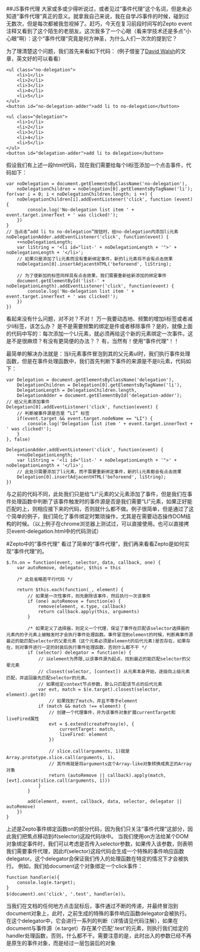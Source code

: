 ##JS事件代理
大家或多或少得听说过，或者见过“事件代理”这个名词，但是未必知道“事件代理”真正的意义。就拿我自己来说，我在自学JS事件的时候，碰到过无数次，但是每次都被我忽视掉了。赶巧，今天在复习前段时间写的Zepto event 注释又看到了这个陌生的老朋友。这次我多了一个心眼（看来学技术还是多点“小心眼”啊）：这个“事件代理”究竟是何方神圣，为什么人们一次次的提到它？

为了理清楚这个问题，我们首先来看如下代码：
(例子借鉴了[David Walsh](https://davidwalsh.name/event-delegate)的文章，英文好的可以看看）
```
<ul class="no-delegation">
    <li>1</li>
    <li>2</li>
    <li>3</li>
    <li>4</li>
    <li>5</li>
</ul>
<button id="no-delegation-adder">add li to no-delegation</button>

<ul class="delegation">
    <li>1</li>
    <li>2</li>
    <li>3</li>
    <li>4</li>
    <li>5</li>
</ul>
<button id="delegation-adder">add li to delegation</button>

```
假设我们有上述一段html代码，现在我们需要给每个li标签添加一个点击事件，代码如下：

```
var noDelegation = document.getElementsByClassName('no-delegation'),
    noDelegationChildren = noDelegation[0].getElementsByTagName('li');
for(var i = 0; i < noDelegationChildren.length; i ++) {
    noDelegationChildren[i].addEventListener('click', function (event) {
        console.log('No-delegation list item ' + event.target.innerText + ' was clicked!');
    })
}
// 当点击“add li to no-delegation”按钮时，给no-delegation内添加li元素
noDelegationAdder.addEventListener('click', function(event) {
    ++noDelegationLength;
    var liString = '<li id="list-' + noDelegationLength + '">' + noDelegationLength + '</li>';
    // 如果只是添加了li元素而没有重新绑定事件，新的li元素将不会有点击效果
    noDelegation[0].insertAdjacentHTML('beforeend', liString);

    // 为了使新加的标签同样具有点击效果，我们需要重新给新添加的绑定事件
    document.getElementById('list-' + noDelegationLength).addEventListener('click', function(event) {
        console.log('No-delegation list item ' + event.target.innerText + ' was clicked!');
    })
})

```
看起来没有什么问题，对不对？不对！
万一我要动态地、频繁的增加li标签或者减少li标签，该怎么办？
是不是需要频繁的绑定是件或者移除事件？是的，就像上面的代码中写的：每次添加一个LI元素，就必须再给这个新的元素绑定一次事件。这是不是很麻烦？有没有更简便的办法？？ 有，当然有！使用“事件代理”！！

最简单的解决办法就是：当li元素事件冒泡到其的父元素ul时，我们执行事件处理函数，但是在事件处理函数中，我们首先判断下事件的来源是不是li元素，代码如下：

```
var Delegation = document.getElementsByClassName('delegation'),
    DelegationChildren = Delegation[0].getElementsByTagName('li'),
    DelegationLength = DelegationChildren.length,
    DelegationAdder = document.getElementById('delegation-adder');
// 给父元素添加事件
Delegation[0].addEventListener('click', function(event) {
    // 判断被事件源是否是 “LI” 标签
    if(event.target && event.target.nodeName == "LI") {
        console.log('Delegation list item ' + event.target.innerText + ' was clicked!');
    } 
}, false)

DelegationAdder.addEventListener('click', function(event) {
    ++noDelegationLength;
    var liString = '<li id="list-' + noDelegationLength + '">' + noDelegationLength + '</li>';
    // 此处只需要添加了li元素，而不需要重新绑定事件，新的li元素都会有点击效果
    Delegation[0].insertAdjacentHTML('beforeend', liString);
})

```
与之前的代码不同，此处我们只是给“LI”元素的父元素添加了事件，但是我们在事件处理函数中判断了该事件触发时的事件源是否是我们需要“LI”元素，如果正好能匹配的上，则相应接下来的代码，否则就什么都不做。例子很简单，但是通过了这个简单的例子，我们简化了事件绑定时繁琐操作，尤其是在需要动态操作DOM结构的时候。（以上例子在chrome浏览器上测试过，可以直接使用。也可以直接拷贝event-delegation.html中的代码测试）

#Zepto中的“事件代理”
看过了简单的“事件代理”，我们再来看看Zepto是如何实现“事件代理”的。

```
$.fn.on = function(event, selector, data, callback, one) {
    var autoRemove, delegator, $this = this

    /* 此处省略若干行代码 */

    return $this.each(function(_, element) {
        // 如果是一次性事件，则先删除该事件，然后执行一次该事件
        if (one) autoRemove = function(e) {
            remove(element, e.type, callback)
            return callback.apply(this, arguments)
        }

        /* 如果定义了选择器，则定义一个代理，保证了事件在匹配该selector选择器的元素内的子元素上被触发时才会执行事件处理函数。事件冒泡到element的时候，判断离事件源最近的能匹配selector的父辈元素（这个元素必须是element的后代元素)是否存在，如果存在，则对事件进行一定的封装后执行事件处理函数，否则什么都不干 */
        if (selector) delegator = function(e) {
            // 以element为界限,以该事件源为起点，找到最近的能匹配selector的父辈元素
            // closest(selector, [context]) 从元素本身开始，逐级向上级元素匹配，并返回最先匹配selector的元素。
            // 如果给定context节点参数，那么只匹配该节点的后代元素
            var evt, match = $(e.target).closest(selector, element).get(0)
                // 如果找到了match，并且不等于element
            if (match && match !== element) {
                // 创建一个代理事件，并为该事件对象扩展currentTarget和liveFired属性
                evt = $.extend(createProxy(e), {
                    currentTarget: match,
                    liveFired: element
                })

                // slice.call(arguments, 1)就是Array.prototype.slice.call(arguments, 1)，
                // 其作用就是将arguments这个Array-like对象转换成真正的Array对象
                return (autoRemove || callback).apply(match, [evt].concat(slice.call(arguments, 1)))
            }
        }

        add(element, event, callback, data, selector, delegator || autoRemove)
    })
}
```
上述是Zepto事件绑定函数on的部分代码，因为我们只关注“事件代理”这部分，因此我们把焦点移动到if(selector)这段代码块中。
当我们使用on方法给某个DOM对象绑定事件时，我们可以考虑是否传入selector参数，如果传入该参数，则表明我们需要事件代理，因此if(selector)这段代码会生成一个特殊的事件响应函数delegator。这个delegator会保证我们传入的处理函数在特定的情况下才会被执行。
例如，我们给document这个对象绑定一个click事件：
```
function handler(e){
    console.log(e.target);
}
$(document).on('click', '.test', handler(e))。
```
当我们在文档的任何地方点击鼠标后，事件通过不断的传递，并最终冒泡到document对象上，此时，之前生成的特殊的事件响应函数delegator会被执行。在这个delegator中，它会进行一系列的判断（详情请见代码注解），如果在document与事件源（e.target）存在某个匹配'.test'的元素，则执行我们给定的handler处理函数，否则，什么都不干。需要注意的是，此时出入的参数已经不再是原生的事件对象，而是经过一层包装后的对象